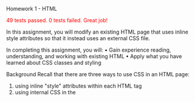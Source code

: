 Homework 1 - HTML

<p style="color:red">49 tests passed.
0 tests failed.
Great job!</p>

In this assignment, you will modify an existing HTML page that uses inline style attributes so that it instead uses an external CSS file. 


In completing this assignment, you will:
•	Gain experience reading, understanding, and working with existing HTML
•	Apply what you have learned about CSS classes and styling


Background
Recall that there are three ways to use CSS in an HTML page:
1.	using inline "style" attributes within each HTML tag
2.	using internal CSS in the <style> element of the HTML page’s header
3.	using external CSS in a separate .css file that is referred to in the HTML page using the <link> tag


In this assignment, you will be given the HTML for a page that uses option #1 to display a calendar for a particular month, which includes some events that are color-coded, as well as other styling.


Your goal here is to modify the page so that it doesn’t use any inline attributes at all, but instead uses option #3 to include all CSS in a separate, external file.


Getting Started
Start by downloading the original HTML page by right-clicking this link and then saving the file "calendar.html" to your computer. 


When you open it in your web browser, you should see a calendar for the month of August 2017, which includes: 
•	a photo of a dog at the top
•	a grid for showing the weeks of the month in Sunday-Saturday format
•	color-coded boxes within the days for different types of events



 
If you look at the HTML source, you will see that all of the content is within a table (using the <table> tag), which is then organized into rows (using <tr>), and then columns (using <th> and <td>) within each row.


In this table, we’re also using the <thead> and <tbody> elements, which are child elements of the <table>. These were not discussed in the lesson, but they are used for simply providing further organization to the table content.


Last, note that most of the HTML elements have a “class” attribute that will help group elements together for styling, and that most also have a “style” attribute that specify the element’s appearance using inline CSS.


Activity
As discussed in the lessons, one of the drawbacks of using inline CSS is that it can lead to large amounts of repetitive code, which can be difficult to maintain and change. As you see in this example, there are many places in which the styling has been copied & pasted to create different elements, and if something were to change, it would be manually intensive.


In this assignment, you are asked to modify, or “refactor,” the existing HTML code so that it uses an external CSS file instead of inline CSS.


Start by creating a file called calendar.css (you must name it this for grading purposes!) and use the <link> tag in the header of calendar.html to link it to that page.


Then create CSS rules in calendar.css based on the “style” attributes of the HTML elements in calendar.html. Group the rules together based on elements’ “class” attributes and/or HTML element types, keeping the exact same styling rules.


When you are finished putting the CSS rules in calendar.css, delete the “style” attributes for all HTML elements in calendar.html. If you did this correctly, the rendered HTML page should still look exactly the same!


As an example, consider the following HTML element:
<div style=”font-family:Helvetica;”>
In the calendar.css file, you would write the following CSS. Note the style rule remains the same:
div {
font-family: Helvetica;
}
Now it is no longer necessary to have the inline style attribute, so you can remove it from the HTML tag:
<div>


Note that you should not be changing the appearance of the rendered HTML page at all; rather, you are simply moving everything from the HTML elements’ “style” attributes over to calendar.css.


One more important note:
Please do not change the “class” attributes of any of the HTML elements, as these will be used by our tests during grading. 


Likewise, please put all CSS into a single file called “calendar.css” (all lowercase) and be sure that it is in the same directory as calendar.html.


Helpful Hints
Review the lesson for the syntax of linking the CSS file from the HTML page, and for writing the CSS rules. 


Keep in mind that you can write rules not only for classes of HTML elements but also for the type of element. So you can have a rule for a class called “myTestClass” like this:
.myTestClass {
 font-size:75%;
}
and you can also have a rule for all <li> tags like this:
li {
 font-size:75%;
}


Note that it is possible for an HTML element to belong to multiple classes. For instance, if an element were defined like this:
<div class="employee student">
then that element would be in both the "employee" and the "student" classes. In this assignment, start by addressing the elements that are only in one class, and then look for similarities between elements in multiple classes so that you can assign the right styling to the right classes.


Last, rather than trying to make all of the changes to calendar.html at once and hoping that it works correctly, make a small change first and then make sure that the rendered page still looks the same, then make another change and check the page, and so on. That way, if you make a mistake, you’ll know what was most recently changed, rather than having to look through the whole file to see what broke.




